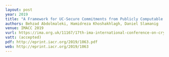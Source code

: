 ```yaml
---
layout: post
year: 2019
title: "A Framework for UC-Secure Commitments from Publicly Computable Smooth Projective Hashing"
authors: Behzad Abdolmaleki, Hamidreza Khoshakhlagh, Daniel Slamanig
venue: IMACC 2019
vurl: https://ima.org.uk/11167/17th-ima-international-conference-on-cryptography-and-coding/
vatt: (accepted)
pdf: http://eprint.iacr.org/2019/1063.pdf
web: http://eprint.iacr.org/2019/1063
---
```



